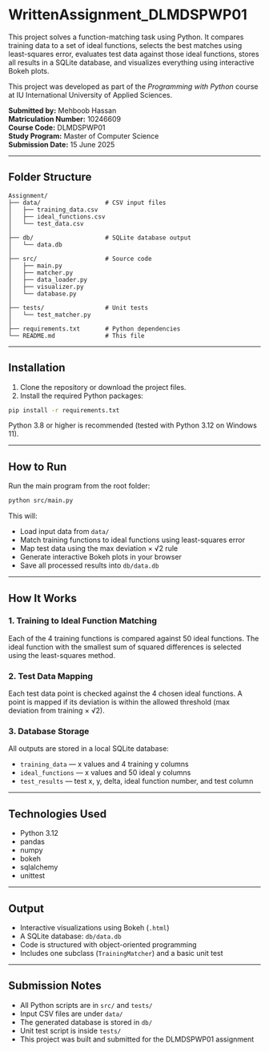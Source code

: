 # WrittenAssignment_DLMDSPWP01

This project solves a function-matching task using Python. It compares training data to a set of ideal functions, selects the best matches using least-squares error, evaluates test data against those ideal functions, stores all results in a SQLite database, and visualizes everything using interactive Bokeh plots.

This project was developed as part of the *Programming with Python* course at IU International University of Applied Sciences.

**Submitted by:** Mehboob Hassan  
**Matriculation Number:** 10246609  
**Course Code:** DLMDSPWP01  
**Study Program:** Master of Computer Science  
**Submission Date:** 15 June 2025  

---

## Folder Structure

```
Assignment/
├── data/                  # CSV input files
│   ├── training_data.csv
│   ├── ideal_functions.csv
│   └── test_data.csv
│
├── db/                    # SQLite database output
│   └── data.db
│
├── src/                   # Source code
│   ├── main.py
│   ├── matcher.py
│   ├── data_loader.py
│   ├── visualizer.py
│   └── database.py
│
├── tests/                 # Unit tests
│   └── test_matcher.py
│
├── requirements.txt       # Python dependencies
└── README.md              # This file
```

---

## Installation

1. Clone the repository or download the project files.
2. Install the required Python packages:

```bash
pip install -r requirements.txt
```

Python 3.8 or higher is recommended (tested with Python 3.12 on Windows 11).

---

## How to Run

Run the main program from the root folder:

```bash
python src/main.py
```

This will:
- Load input data from `data/`
- Match training functions to ideal functions using least-squares error
- Map test data using the max deviation × √2 rule
- Generate interactive Bokeh plots in your browser
- Save all processed results into `db/data.db`

---

## How It Works

### 1. Training to Ideal Function Matching  
Each of the 4 training functions is compared against 50 ideal functions. The ideal function with the smallest sum of squared differences is selected using the least-squares method.

### 2. Test Data Mapping  
Each test data point is checked against the 4 chosen ideal functions. A point is mapped if its deviation is within the allowed threshold (max deviation from training × √2).

### 3. Database Storage  
All outputs are stored in a local SQLite database:
- `training_data` — x values and 4 training y columns
- `ideal_functions` — x values and 50 ideal y columns
- `test_results` — test x, y, delta, ideal function number, and test column

---

## Technologies Used

- Python 3.12
- pandas
- numpy
- bokeh
- sqlalchemy
- unittest

---

## Output

- Interactive visualizations using Bokeh (`.html`)
- A SQLite database: `db/data.db`
- Code is structured with object-oriented programming
- Includes one subclass (`TrainingMatcher`) and a basic unit test

---

## Submission Notes

- All Python scripts are in `src/` and `tests/`
- Input CSV files are under `data/`
- The generated database is stored in `db/`
- Unit test script is inside `tests/`
- This project was built and submitted for the DLMDSPWP01 assignment
